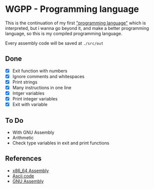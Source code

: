 # WGPP - Programming language

This is the continuation of my first ["programming language"](https://github.com/jdpmm/wgdi) which is interpreted, but i wanna go beyond it, and make a better programming language, so this is my compiled programming language.

Every assembly code will be saved at `./src/out`

## Done
* [x] Exit function with numbers
* [x] Ignore comments and whitespaces
* [x] Print strings
* [x] Many instructions in one line
* [x] Intger variables
* [x] Print integer variables
* [x] Exit with variable

## To Do
* With GNU Assembly
* Arithmetic
* Check type variables in exit and print functions

## References
* [x86_64 Assembly](https://en.wikipedia.org/wiki/X86_assembly_language)
* [Ascii code](https://elcodigoascii.com.ar/)
* [GNU Assembly](https://es.wikipedia.org/wiki/GNU_Assembler)
